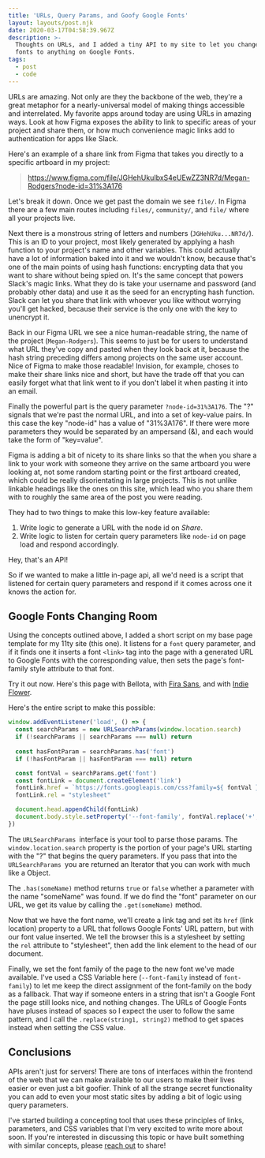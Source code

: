 ```yaml
---
title: 'URLs, Query Params, and Goofy Google Fonts'
layout: layouts/post.njk
date: 2020-03-17T04:58:39.967Z
description: >-
  Thoughts on URLs, and I added a tiny API to my site to let you change the
  fonts to anything on Google Fonts.
tags:
  - post
  - code
---
```

URLs are amazing. Not only are they the backbone of the web, they're a great metaphor for a nearly-universal model of making things accessible and interrelated. My favorite apps around today are using URLs in amazing ways. Look at how Figma exposes the ability to link to specific areas of your project and share them, or how much convenience magic links add to authentication for apps like Slack. 

Here's an example of a share link from Figma that takes you directly to a specific artboard in my project:

> <https://www.figma.com/file/JGHehUkuIbxS4eUEwZZ3NR7d/Megan-Rodgers?node-id=31%3A176>

Let's break it down. Once we get past the domain we see `file/`. In Figma there are a few main routes including `files/`, `community/`, and `file/` where all your projects live. 

Next there is a monstrous string of letters and numbers (`JGHehUku...NR7d/`). This is an ID to your project, most likely generated by applying a hash function to your project's name and other variables. This could actually have a lot of information baked into it and we wouldn't know, because that's one of the main points of using hash functions: encrypting data that you want to share without being spied on. It's the same concept that powers Slack's magic links. What they do is take your username and password (and probably other data) and use it as the seed for an encrypting hash function. Slack can let you share that link with whoever you like without worrying you'll get hacked, because their service is the only one with the key to unencrypt it.

Back in our Figma URL we see a nice human-readable string, the name of the project (`Megan-Rodgers`). This seems to just be for users to understand what URL they've copy and pasted when they look back at it, because the hash string preceding differs among projects on the same user account. Nice of Figma to make those readable! Invision, for example, choses to make their share links nice and short, but have the trade off that you can easily forget what that link went to if you don't label it when pasting it into an email.

Finally the powerful part is the query parameter `?node-id=31%3A176`. The "?" signals that we're past the normal URL, and into a set of key-value pairs. In this case the key "node-id" has a value of "31%3A176". If there were more parameters they would be separated by an ampersand (&), and each would take the form of "key=value".

Figma is adding a bit of nicety to its share links so that the when you share a link to your work with someone they arrive on the same artboard you were looking at, not some random starting point or the first artboard created, which could be really disorientating in large projects. This is not unlike linkable headings like the ones on this site, which lead who you share them with to roughly the same area of the post you were reading.

They had to two things to make this low-key feature available:

1. Write logic to generate a URL with the node id on *Share*.
2. Write logic to listen for certain query parameters like `node-id` on page load and respond accordingly.

Hey, that's an API!

So if we wanted to make a little in-page api, all we'd need is a script that listened for certain query parameters and respond if it comes across one it knows the action for.

## Google Fonts Changing Room

Using the concepts outlined above, I added a short script on my base page template for my 11ty site (this one). It listens for a `font` query parameter, and if it finds one it inserts a font `<link>` tag into the page with a generated URL to Google Fonts with the corresponding value, then sets the page's font-family style attribute to that font.

Try it out now. Here's this page with Bellota, with [Fira Sans](./?font=Fira+Sans#google-fonts-changing-room), and with [Indie Flower](./?font=Indie+Flower#google-fonts-changing-room).

Here's the entire script to make this possible:

```javascript
window.addEventListener('load', () => {
  const searchParams = new URLSearchParams(window.location.search)
  if (!searchParams || searchParams === null) return
  
  const hasFontParam = searchParams.has('font')
  if (!hasFontParam || hasFontParam === null) return

  const fontVal = searchParams.get('font')
  const fontLink = document.createElement('link')
  fontLink.href = `https://fonts.googleapis.com/css?family=${ fontVal }&display=swap`
  fontLink.rel = "stylesheet"

  document.head.appendChild(fontLink)
  document.body.style.setProperty('--font-family', fontVal.replace('+', ' '))
})
```

The `URLSearchParams `interface is your tool to parse those params. The `window.location.search` property is the portion of your page's URL starting with the "?" that begins the query parameters. If you pass that into the `URLSearchParams `you are returned an Iterator that you can work with much like a Object.

The `.has(someName)` method returns `true` or `false` whether a parameter with the name "someName" was found. If we do find the "font" parameter on our URL, we get its value by calling the `.get(someName)` method.

Now that we have the font name, we'll create a link tag and set its `href` (link location) property to a URL that follows Google Fonts' URL pattern, but with our font value inserted. We tell the browser this is a stylesheet by setting the `rel` attribute to "stylesheet", then add the link element to the head of our document.

Finally, we set the font family of the page to the new font we've made available. I've used a CSS Variable here (`--font-family` instead of `font-family`) to let me keep the direct assignment of the font-family on the body as a fallback. That way if someone enters in a string that isn't a Google Font the page still looks nice, and nothing changes. The URLs of Google Fonts have pluses instead of spaces so I expect the user to follow the same pattern, and I call the `.replace(string1, string2)` method to get spaces instead when setting the CSS value.

## Conclusions

APIs aren't just for servers! There are tons of interfaces within the frontend of the web that we can make available to our users to make their lives easier or even just a bit goofier. Think of all the strange secret functionality you can add to even your most static sites by adding a bit of logic using query parameters.

I've started building a concepting tool that uses these principles of links, parameters, and CSS variables that I'm very excited to write more about soon. If you're interested in discussing this topic or have built something with similar concepts, please [reach out](https://instagram.com/franknoirot) to share!